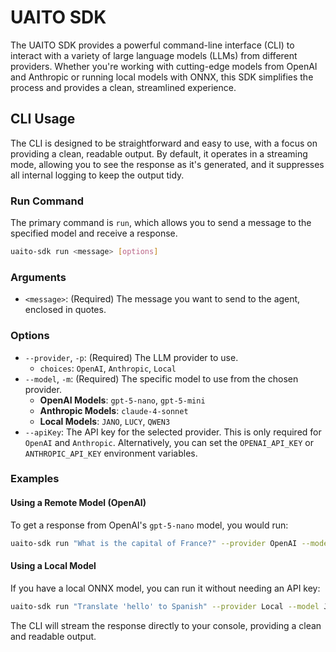 # UAITO SDK

The UAITO SDK provides a powerful command-line interface (CLI) to interact with a variety of large language models (LLMs) from different providers. Whether you're working with cutting-edge models from OpenAI and Anthropic or running local models with ONNX, this SDK simplifies the process and provides a clean, streamlined experience.

## CLI Usage

The CLI is designed to be straightforward and easy to use, with a focus on providing a clean, readable output. By default, it operates in a streaming mode, allowing you to see the response as it's generated, and it suppresses all internal logging to keep the output tidy.

### Run Command

The primary command is `run`, which allows you to send a message to the specified model and receive a response.

```bash
uaito-sdk run <message> [options]
```

### Arguments

-   `<message>`: (Required) The message you want to send to the agent, enclosed in quotes.

### Options

-   `--provider`, `-p`: (Required) The LLM provider to use.
    -   `choices`: `OpenAI`, `Anthropic`, `Local`
-   `--model`, `-m`: (Required) The specific model to use from the chosen provider.
    -   **OpenAI Models**: `gpt-5-nano`, `gpt-5-mini`
    -   **Anthropic Models**: `claude-4-sonnet`
    -   **Local Models**: `JANO`, `LUCY`, `QWEN3`
-   `--apiKey`: The API key for the selected provider. This is only required for `OpenAI` and `Anthropic`. Alternatively, you can set the `OPENAI_API_KEY` or `ANTHROPIC_API_KEY` environment variables.

### Examples

#### Using a Remote Model (OpenAI)

To get a response from OpenAI's `gpt-5-nano` model, you would run:

```bash
uaito-sdk run "What is the capital of France?" --provider OpenAI --model gpt-5-nano --apiKey YOUR_OPENAI_API_KEY
```

#### Using a Local Model

If you have a local ONNX model, you can run it without needing an API key:

```bash
uaito-sdk run "Translate 'hello' to Spanish" --provider Local --model JANO
```

The CLI will stream the response directly to your console, providing a clean and readable output.
